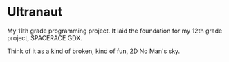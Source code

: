# Ultranaut
My 11th grade programming project. It laid the foundation for my 12th grade project, SPACERACE GDX.

Think of it as a kind of broken, kind of fun, 2D No Man's sky.
